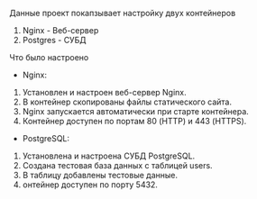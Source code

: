Данные проект покапзывает настройку двух контейнеров 

1. Nginx - Веб-сервер
2. Postgres - СУБД

Что было настроено

- Nginx:
1. Установлен и настроен веб-сервер Nginx.
2. В контейнер скопированы файлы статического сайта.
3. Nginx запускается автоматически при старте контейнера.
4. Контейнер доступен по портам 80 (HTTP) и 443 (HTTPS).
- PostgreSQL:
1. Установлена и настроена СУБД PostgreSQL.
2. Создана тестовая база данных с таблицей users.
3. В таблицу добавлены тестовые данные.
4. онтейнер доступен по порту 5432.
